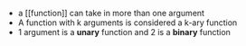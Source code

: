 - a [[function]] can take in more than one argument
- A function with k arguments is considered a k-ary function
- 1 argument is a **unary** function and 2 is a **binary** function